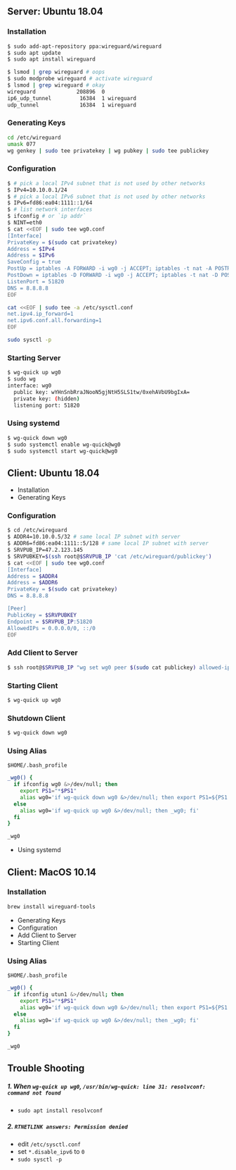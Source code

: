 ## Server: Ubuntu 18.04

### Installation

```bash
$ sudo add-apt-repository ppa:wireguard/wireguard
$ sudo apt update
$ sudo apt install wireguard

$ lsmod | grep wireguard # oops
$ sudo modprobe wireguard # activate wireguard
$ lsmod | grep wireguard # okay
wireguard             208896  0
ip6_udp_tunnel         16384  1 wireguard
udp_tunnel             16384  1 wireguard
```

### Generating Keys

```bash
cd /etc/wireguard
umask 077
wg genkey | sudo tee privatekey | wg pubkey | sudo tee publickey
```

### Configuration

```bash
$ # pick a local IPv4 subnet that is not used by other networks
$ IPv4=10.10.0.1/24
$ # pick a local IPv6 subnet that is not used by other networks
$ IPv6=fd86:ea04:1111::1/64
$ # list network interfaces
$ ifconfig # or `ip addr`
$ NINT=eth0
$ cat <<EOF | sudo tee wg0.conf
[Interface]
PrivateKey = $(sudo cat privatekey)
Address = $IPv4
Address = $IPv6
SaveConfig = true
PostUp = iptables -A FORWARD -i wg0 -j ACCEPT; iptables -t nat -A POSTROUTING -o $NINT -j MASQUERADE; ip6tables -A FORWARD -i wg0 -j ACCEPT; ip6tables -t nat -A POSTROUTING -o $NINT -j MASQUERADE
PostDown = iptables -D FORWARD -i wg0 -j ACCEPT; iptables -t nat -D POSTROUTING -o $NINT -j MASQUERADE; ip6tables -D FORWARD -i wg0 -j ACCEPT; ip6tables -t nat -D POSTROUTING -o $NINT -j MASQUERADE
ListenPort = 51820
DNS = 8.8.8.8
EOF

cat <<EOF | sudo tee -a /etc/sysctl.conf
net.ipv4.ip_forward=1
net.ipv6.conf.all.forwarding=1
EOF

sudo sysctl -p
```

### Starting Server

```bash
$ wg-quick up wg0
$ sudo wg
interface: wg0
  public key: wYHnSnbRraJNooN5gjNtH5SLS1tw/0xehAVbU9bgIxA=
  private key: (hidden)
  listening port: 51820
```

### Using systemd

```bash
$ wg-quick down wg0
$ sudo systemctl enable wg-quick@wg0
$ sudo systemctl start wg-quick@wg0
```

## Client: Ubuntu 18.04

- Installation
- Generating Keys

### Configuration

```bash
$ cd /etc/wireguard
$ ADDR4=10.10.0.5/32 # same local IP subnet with server
$ ADDR6=fd86:ea04:1111::5/128 # same local IP subnet with server
$ SRVPUB_IP=47.2.123.145
$ SRVPUBKEY=$(ssh root@$SRVPUB_IP 'cat /etc/wireguard/publickey')
$ cat <<EOF | sudo tee wg0.conf
[Interface]
Address = $ADDR4
Address = $ADDR6
PrivateKey = $(sudo cat privatekey)
DNS = 8.8.8.8

[Peer]
PublicKey = $SRVPUBKEY
Endpoint = $SRVPUB_IP:51820
AllowedIPs = 0.0.0.0/0, ::/0
EOF
```

### Add Client to Server

```bash
$ ssh root@$SRVPUB_IP "wg set wg0 peer $(sudo cat publickey) allowed-ips $ADDR4,$ADDR6"
```

### Starting Client

```bash
$ wg-quick up wg0
```

### Shutdown Client

```bash
$ wg-quick down wg0
```

### Using Alias

`$HOME/.bash_profile`

```bash
_wg0() {
  if ifconfig wg0 &>/dev/null; then
    export PS1="*$PS1"
    alias wg0='if wg-quick down wg0 &>/dev/null; then export PS1=${PS1:1}; _wg0; fi'
  else
    alias wg0='if wg-quick up wg0 &>/dev/null; then _wg0; fi'
  fi
}

_wg0
```

- Using systemd

## Client: MacOS 10.14

### Installation

```bash
brew install wireguard-tools
```

- Generating Keys
- Configuration
- Add Client to Server
- Starting Client

### Using Alias

`$HOME/.bash_profile`

```bash
_wg0() {
  if ifconfig utun1 &>/dev/null; then
    export PS1="*$PS1"
    alias wg0='if wg-quick down wg0 &>/dev/null; then export PS1=${PS1:1}; _wg0; fi'
  else
    alias wg0='if wg-quick up wg0 &>/dev/null; then _wg0; fi'
  fi
}

_wg0
```

## Trouble Shooting

##### 1. When `wg-quick up wg0`, `/usr/bin/wg-quick: line 31: resolvconf: command not found`

- `sudo apt install resolvconf`

##### 2. `RTNETLINK answers: Permission denied`

- edit `/etc/sysctl.conf`
- set `*.disable_ipv6` to `0`
- `sudo sysctl -p`
